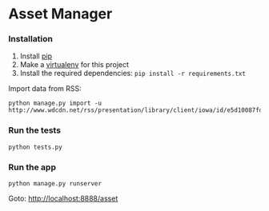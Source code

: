 Asset Manager
=================

### Installation

  1. Install [pip](http://www.pip-installer.org/en/latest/installing.html)
  2. Make a [virtualenv](http://virtualenvwrapper.readthedocs.org/en/latest/#introduction) for this project
  3. Install the required dependencies: `pip install -r requirements.txt`

Import data from RSS:

    python manage.py import -u http://www.wdcdn.net/rss/presentation/library/client/iowa/id/e5d10087fd878ba5dc8ea7857495710b

### Run the tests

    python tests.py

### Run the app

    python manage.py runserver

Goto: [http://localhost:8888/asset](http://localhost:8888/asset)
